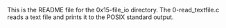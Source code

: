 This is the README file for the 0x15-file_io directory.
The 0-read_textfile.c reads a text file and prints it to the POSIX standard output.

